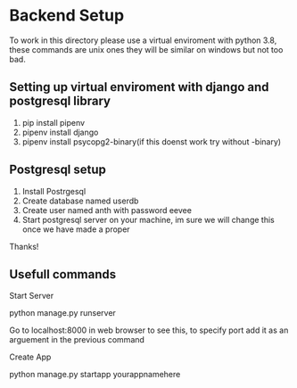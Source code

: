 
<h1>Backend Setup</h1>

To work in this directory please use a virtual enviroment with python 3.8, these commands are unix ones they will be similar on windows but not too bad.

<h2>Setting up virtual enviroment with django and postgresql library</h2>

<ol>
    <li>pip install pipenv</li>
    <li>pipenv install django</li>
    <li>pipenv install psycopg2-binary(if this doenst work try without -binary)</li>
</ol>

<h2>Postgresql setup</h2>

<ol>
    <li>Install Postrgesql</li>
    <li>Create database named userdb</li>
    <li>Create user named anth with password eevee</li>
    <li>Start postgresql server on your machine, im sure we will change this once we have made a proper </li>
</ol>


Thanks!

<h2>Usefull commands</h2>

Start Server

python manage.py runserver

Go to localhost:8000 in web browser to see this, to specify port add it as an arguement in the previous command

Create App


python manage.py startapp yourappnamehere

